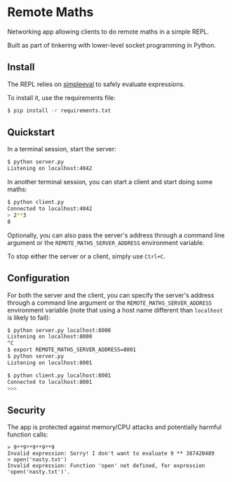 # Remote Maths

Networking app allowing clients to do remote maths in a simple REPL.

Built as part of tinkering with lower-level socket programming in Python.

## Install

The REPL relies on [simpleeval](https://github.com/danthedeckie/simpleeval) to safely evaluate expressions.

To install it, use the requirements file:

```bash
$ pip install -r requirements.txt
```

## Quickstart

In a terminal session, start the server:

```bash
$ python server.py
Listening on localhost:4042
```

In another terminal session, you can start a client and start doing some maths:

```bash
$ python client.py
Connected to localhost:4042
> 2**3
8
```

Optionally, you can also pass the server's address through a command line argument or the `REMOTE_MATHS_SERVER_ADDRESS` environment variable.

To stop either the server or a client, simply use `Ctrl+C`.

## Configuration

For both the server and the client, you can specify the server's address through a command line argument or the `REMOTE_MATHS_SERVER_ADDRESS` environment variable (note that using a host name different than `localhost` is likely to fail):

```bash
$ python server.py localhost:8000
Listening on localhost:8000
^C
$ export REMOTE_MATHS_SERVER_ADDRESS=8001
$ python server.py
Listening on localhost:8001
```

```bash
$ python client.py localhost:8001
Connected to localhost:8001
>>>
```

## Security

The app is protected against memory/CPU attacks and potentially harmful function calls:

```
> 9**9**9**9**9
Invalid expression: Sorry! I don't want to evaluate 9 ** 387420489
> open('nasty.txt')
Invalid expression: Function 'open' not defined, for expression 'open('nasty.txt')'.
```
